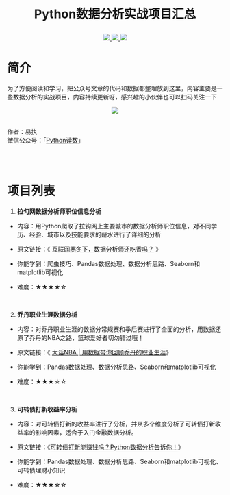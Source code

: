# <p align="center">Python数据分析实战项目汇总</p>
<p align="center">
    <a href="">
        <img src="https://img.shields.io/badge/状态-持续更新中-brightgreen.svg">
        </a>
    <a href="">
        <img src="https://img.shields.io/badge/Python-3.6-blue.svg">
        </a>
    <a href="">
        <img src="https://img.shields.io/badge/%E5%BE%AE%E4%BF%A1%E5%85%AC%E4%BC%97%E5%8F%B7-Python%E8%AF%BB%E6%95%B0-ff69b4">
        </a>
</p>

# 简介

为了方便阅读和学习，把公众号文章的代码和数据都整理放到这里，内容主要是一些数据分析的实战项目，内容持续更新呀，感兴趣的小伙伴也可以扫码关注一下

<div align = center>
<img src="https://github.com/Harry3W/readata/blob/master/picture.png"/>
</div>
<br>

作者：易执<br>
微信公众号：「[Python读数](http://mp.weixin.qq.com/s?__biz=MzU2NjQ2ODMxNg==&mid=2247483943&idx=1&sn=06186d031fc901a1a1883d0833488d1f&chksm=fcad4994cbdac08234b9f74a23faed70be80129a7c2f32c043b8ebf87c346824296176922135&scene=18#wechat_redirect)」

<br>
<br>

# 项目列表

1. **拉勾网数据分析师职位信息分析**

- 内容：用Python爬取了拉钩网上主要城市的数据分析师职位信息，对不同学历、经验、城市以及技能要求的薪水进行了详细的分析
- 原文链接：《 [互联网寒冬下，数据分析师还吃香吗？](https://mp.weixin.qq.com/s/ta1YEWOn4zwZl8I3KaBAdg) 》

- 你能学到：爬虫技巧、Pandas数据处理、数据分析思路、Seaborn和matplotlib可视化
- 难度：★★★★☆

<br>

2. **乔丹职业生涯数据分析**

- 内容：对乔丹职业生涯的数据分常规赛和季后赛进行了全面的分析，用数据还原了乔丹的NBA之路，篮球爱好者切勿错过哦！
- 原文链接：《 [大话NBA | 用数据带你回顾乔丹的职业生涯](https://mp.weixin.qq.com/s/SSFUCBJZrFQ_3IF3tSP21g)》

- 你能学到：Pandas数据处理、数据分析思路、Seaborn和matplotlib可视化
- 难度：★★★☆☆

<br>

3. **可转债打新收益率分析**

- 内容：对可转债打新的收益率进行了分析，并从多个维度分析了可转债打新收益率的影响因素，适合于入门金融数据分析。
- 原文链接：《[可转债打新能赚钱吗？Python数据分析告诉你！](https://mp.weixin.qq.com/s/9h65D5hJxw25dbdQti1vxA)》

- 你能学到：Pandas数据处理、数据分析思路、Seaborn和matplotlib可视化、可转债理财小知识
- 难度：★★★☆☆
